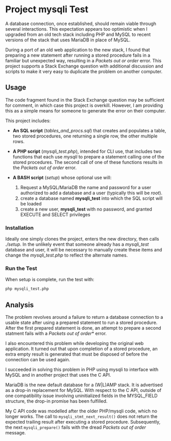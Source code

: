 # Project mysqli Test

A database connection, once established, should remain viable
through several interactions.  This expectation appears too
optimistic when I upgraded from an old tech stack including
PHP and MySQL to recent versions of the stack that uses MariaDB
in place of MySQL.

During a port of an old web application to the new stack,  I
found that preparing a new statement after running a stored
procedure fails in a familiar but unexpected way, resulting
in a *Packets out or order* error.  This project supports a
Stack Exchange question with additional discussion and 
scripts to make it very easy to duplicate the problem on
another computer.

## Usage

The code fragment found in the Stack Exchange question may
be sufficient for comment, in which case this project is
overkill.  However, I am providing this as a simple means for
someone to generate the error on their computer.

This project includes:

- **An SQL script** (*tables_and_procs.sql*) that creates and
  populates a table, two stored procedures, one returning a
  single row, the other multiple rows.

- **A PHP script** (*mysqli_test.php*), intended for CLI use,
  that includes two functions that each use *mysqli* to prepare
  a statement calling one of the stored procedures.  The second
  call of one of these functions results in the *Packets out of
  order* error.

- **A BASH script** (*setup*) whose optional use will:
  1. Request a MySQL/MariaDB the name and password for a
     user authorized to add a database and a user (typically
     this will be *root*).
  1. create a database named **mysqli_test** into which the SQL
     script will be loaded
  1. create a new user, **mysqli_test** with no password, and
     granted EXECUTE and SELECT privileges

### Installation

Ideally one simply clones the project, enters the new directory,
then calls *./setup*.  In the unlikely event that someone already
has a *mysqli_test* database and user, it will be necessary to
manually create these items and change the *mysqli_test.php* to
reflect the alternate names.

### Run the Test

When setup is complete, run the test with:

~~~sh
php mysqli_test.php
~~~

## Analysis

The problem revolves around a failure to return a database
connection to a usable state after using a prepared statement to
run a stored procedure.  After the first prepared statement is
done, an attempt to prepare a second statment fails with a
*Packets out of order** error.  

I also encountered this problem while developing the original
web application.  It turned out that upon completion of a stored
procedure, an extra empty result is generated that must be
disposed of before the connection can be used again.

I succeeded in solving this problem in PHP using mysqli to
interface with MySQL and in another project that uses the C API.

MariaDB is the new default database for a (W|L)AMP stack.  It
is advertised as a drop-in replacement for MySQL.  With respect
to the C API, outside of one compatibility issue involving
uninitialized fields in the MYSQL_FIELD structure, the drop-in
promise has been fulfilled.

My C API code was modelled after the older PHP/mysqli code,
which no longer works.  The call to `mysqli_stmt_next_result()`
does not return the expected trailing result after executing
a stored procedure.  Subsequently, the next `mysqli_prepare()`
fails with the dread *Packets out of order* message.
